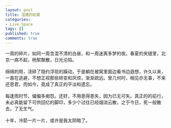 ```yaml
---
layout: post
title: 湿漉的初夏
categories:
- Live Space
tags: []
published: true
comments: true
---
```

<p><div>一周的碎片，如同一周含混不清的白昼，和一周迷离多梦的夜。春夏的夹缝里，北京一病不起，杨絮飘散，日光沦陷。<br /><br />绵绵的雨，浇碎了隐约浮现的躁动，于是躺在被窝里面边看书边遐想，许久以来，一直在逃避，不想正视那些转变和厌烦，渐渐疏远。曾几何时，相见亦无事，不来还思君，而如今，竟成了真正的平淡和遗忘。<br /><br />每逢雨时节，偏偏多痴怨。还好，不用患得患失，因为已无可失。真正的的前行，未必真能留下可供回忆的脚印，多少个过往已经烟消云散，之于今日，死一般散去，了无生气。<br /><br />十年，冷箭一片一片，或许是我太阴暗了。</div>
<div></div></p>
